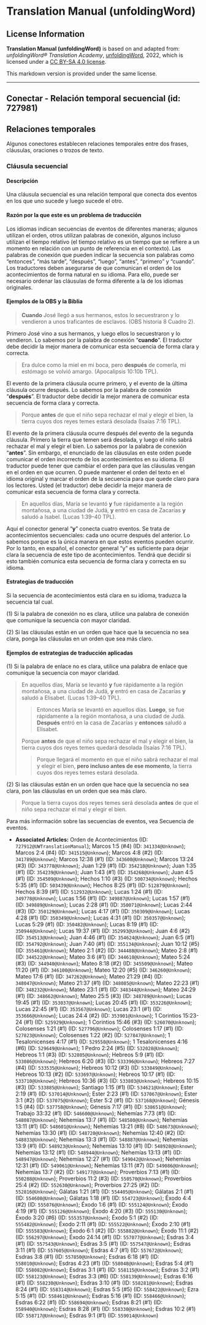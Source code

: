 # Translation Manual (unfoldingWord)

## License Information

**Translation Manual (unfoldingWord)** is based on and adapted from: _unfoldingWord® Translation Academy_, [unfoldingWord](https://unfoldingword.org/utw), 2022, which is licensed under a [CC BY-SA 4.0 license](https://creativecommons.org/licenses/by-sa/4.0/legalcode.en).

This markdown version is provided under the same license.



--------------------------------

## Conectar - Relación temporal secuencial (id: 727981)

Relaciones temporales
---------------------

Algunos conectores establecen relaciones temporales entre dos frases, cláusulas, oraciones o trozos de texto.

### Cláusula secuencial

#### Descripción

Una cláusula secuencial es una relación temporal que conecta dos eventos en los que uno sucede y luego sucede el otro.

#### Razón por la que este es un problema de traducción

Los idiomas indican secuencias de eventos de diferentes maneras; algunos utilizan el orden, otros utilizan palabras de conexión, algunos incluso utilizan el tiempo relativo (el tiempo relativo es un tiempo que se refiere a un momento en relación con un punto de referencia en el contexto). Las palabras de conexión que pueden indicar la secuencia son palabras como “entonces”, “más tarde”, “después”, “luego”, “antes”, “primero” y “cuando”. Los traductores deben asegurarse de que comunican el orden de los acontecimientos de forma natural en su idioma. Para ello, puede ser necesario ordenar las cláusulas de forma diferente a la de los idiomas originales.

#### Ejemplos de la OBS y la Biblia

> **Cuando** José llegó a sus hermanos, estos lo secuestraron y lo vendieron a unos traficantes de esclavos. (OBS historia 8 Cuadro 2\).

Primero José vino a sus hermanos, y luego ellos lo secuestraron y lo vendieron. Lo sabemos por la palabra de conexión “**cuando**”. El traductor debe decidir la mejor manera de comunicar esta secuencia de forma clara y correcta.

> Era dulce como la miel en mi boca, pero **después** de comerla, mi estómago se volvió amargo. (Apocalipsis 10:10b TPL).

El evento de la primera cláusula ocurre primero, y el evento de la última cláusula ocurre después. Lo sabemos por la palabra de conexión “**después**”. El traductor debe decidir la mejor manera de comunicar esta secuencia de forma clara y correcta.

> Porque **antes** de que el niño sepa rechazar el mal y elegir el bien, la tierra cuyos dos reyes temes estará desolada (Isaías 7:16 TPL).

El evento de la primera cláusula ocurre después del evento de la segunda cláusula. Primero la tierra que temen será desolada, y luego el niño sabrá rechazar el mal y elegir el bien. Lo sabemos por la palabra de conexión “**antes**”. Sin embargo, el enunciado de las cláusulas en este orden puede comunicar el orden incorrecto de los acontecimientos en su idioma. El traductor puede tener que cambiar el orden para que las cláusulas vengan en el orden en que ocurren. O puede mantener el orden del texto en el idioma original y marcar el orden de la secuencia para que quede claro para los lectores. Usted (el traductor) debe decidir la mejor manera de comunicar esta secuencia de forma clara y correcta.

> En aquellos días, María se levantó **y** fue rápidamente a la región montañosa, a una ciudad de Judá, **y** entró en casa de Zacarías **y** saludó a Isabel. (Lucas 1:39–40 TPL).

Aquí el conector general “**y**” conecta cuatro eventos. Se trata de acontecimientos secuenciales: cada uno ocurre después del anterior. Lo sabemos porque es la única manera en que estos eventos pueden ocurrir. Por lo tanto, en español, el conector general “y” es suficiente para dejar clara la secuencia de este tipo de acontecimientos. Tendrá que decidir si esto también comunica esta secuencia de forma clara y correcta en su idioma.

#### Estrategias de traducción

Si la secuencia de acontecimientos está clara en su idioma, traduzca la secuencia tal cual.

(1\) Si la palabra de conexión no es clara, utilice una palabra de conexión que comunique la secuencia con mayor claridad.

(2\) Si las cláusulas están en un orden que hace que la secuencia no sea clara, ponga las cláusulas en un orden que sea más claro.

#### Ejemplos de estrategias de traducción aplicadas

(1\) Si la palabra de enlace no es clara, utilice una palabra de enlace que comunique la secuencia con mayor claridad.

> En aquellos días, María se levantó **y** fue rápidamente a la región montañosa, a una ciudad de Judá, **y** entró en casa de Zacarías **y** saludó a Elisabet. (Lucas 1:39–40 TPL).
> 
> 
> > Entonces María se levantó en aquellos días. **Luego**, se fue rápidamente a la región montañosa, a una ciudad de Judá. **Después** entró en la casa de Zacarías y **entonces** saludó a Elisabet.
> 
> Porque **antes** de que el niño sepa rechazar el mal y elegir el bien, la tierra cuyos dos reyes temes quedará desolada (Isaías 7:16 TPL).
> 
> 
> > Porque llegará el momento en que el niño sabrá rechazar el mal y elegir el bien, **pero incluso antes de ese momento**, la tierra cuyos dos reyes temes estará desolada.

(2\) Si las cláusulas están en un orden que hace que la secuencia no sea clara, pon las cláusulas en un orden que sea más claro.

> Porque la tierra cuyos dos reyes temes será desolada **antes** de que el niño sepa rechazar el mal y elegir el bien.

Para más información sobre las secuencias de eventos, vea Secuencia de eventos.

* **Associated Articles:** Orden de Acontecimientos (ID: `727912@UWTranslationManual`); Marcos 1:5 (#4) (ID: `341334@Unknown`); Marcos 2:4 (#4) (ID: `341515@Unknown`); Marcos 4:8 (#2) (ID: `341789@Unknown`); Marcos 12:38 (#1) (ID: `343600@Unknown`); Marcos 13:24 (#3) (ID: `343778@Unknown`); Juan 1:29 (#1) (ID: `354218@Unknown`); Juan 1:35 (#1) (ID: `354239@Unknown`); Juan 1:43 (#1) (ID: `354268@Unknown`); Juan 4:5 (#1) (ID: `354509@Unknown`); Hechos 1:10 (#3) (ID: `500734@Unknown`); Hechos 5:35 (#1) (ID: `503439@Unknown`); Hechos 8:25 (#1) (ID: `512879@Unknown`); Hechos 8:39 (#1) (ID: `512932@Unknown`); Lucas 1:24 (#1) (ID: `349778@Unknown`); Lucas 1:56 (#1) (ID: `349887@Unknown`); Lucas 1:57 (#1) (ID: `349889@Unknown`); Lucas 2:28 (#1) (ID: `350071@Unknown`); Lucas 2:44 (#3) (ID: `350129@Unknown`); Lucas 4:17 (#1) (ID: `350309@Unknown`); Lucas 4:28 (#1) (ID: `350349@Unknown`); Lucas 4:31 (#1) (ID: `350357@Unknown`); Lucas 5:29 (#1) (ID: `350482@Unknown`); Lucas 8:19 (#1) (ID: `350944@Unknown`); Lucas 19:37 (#1) (ID: `352993@Unknown`); Juan 4:6 (#2) (ID: `354513@Unknown`); Juan 4:46 (#1) (ID: `354624@Unknown`); Juan 6:5 (#1) (ID: `354792@Unknown`); Juan 7:40 (#1) (ID: `355134@Unknown`); Juan 10:12 (#5) (ID: `355461@Unknown`); Mateo 2:1 (#2) (ID: `344488@Unknown`); Mateo 2:8 (#1) (ID: `344522@Unknown`); Mateo 3:6 (#1) (ID: `344610@Unknown`); Mateo 5:24 (#3) (ID: `344940@Unknown`); Mateo 8:18 (#2) (ID: `345509@Unknown`); Mateo 11:20 (#1) (ID: `346100@Unknown`); Mateo 12:20 (#5) (ID: `346260@Unknown`); Mateo 17:6 (#1) (ID: `347262@Unknown`); Mateo 21:29 (#4) (ID: `348047@Unknown`); Mateo 21:37 (#1) (ID: `348085@Unknown`); Mateo 22:23 (#1) (ID: `348232@Unknown`); Mateo 23:1 (#1) (ID: `348344@Unknown`); Mateo 24:29 (#1) (ID: `348662@Unknown`); Mateo 25:5 (#3) (ID: `348789@Unknown`); Lucas 19:45 (#1) (ID: `353037@Unknown`); Lucas 20:45 (#1) (ID: `353226@Unknown`); Lucas 22:45 (#1) (ID: `353567@Unknown`); Lucas 23:1 (#1) (ID: `353666@Unknown`); Lucas 24:4 (#2) (ID: `353901@Unknown`); 1 Corintios 15:23-24 (#1) (ID: `525929@Unknown`); 1 Corintios 15:46 (#3) (ID: `526070@Unknown`); Colosenses 1:21 (#1) (ID: `527796@Unknown`); Colosenses 1:17 (#1) (ID: `527823@Unknown`); Colosenses 1:22 (#2) (ID: `527847@Unknown`); 1 Tesalonicenses 4:17 (#1) (ID: `529558@Unknown`); 1 Tesalonicenses 4:16 (#6) (ID: `529649@Unknown`); 1 Pedro 2:24 (#5) (ID: `532028@Unknown`); Hebreos 1:1 (#3) (ID: `532805@Unknown`); Hebreos 5:9 (#1) (ID: `533086@Unknown`); Hebreos 6:20 (#3) (ID: `533396@Unknown`); Hebreos 7:27 (#4) (ID: `533535@Unknown`); Hebreos 10:12 (#3) (ID: `533849@Unknown`); Hebreos 10:13 (#2) (ID: `533697@Unknown`); Hebreos 10:17 (#1) (ID: `533710@Unknown`); Hebreos 10:36 (#3) (ID: `533803@Unknown`); Hebreos 10:15 (#3) (ID: `533885@Unknown`); Santiago 1:15 (#1) (ID: `534621@Unknown`); Ester 2:19 (#1) (ID: `537014@Unknown`); Ester 2:23 (#1) (ID: `537067@Unknown`); Ester 3:1 (#2) (ID: `537075@Unknown`); Ester 5:2 (#1) (ID: `537168@Unknown`); Génesis 1:5 (#4) (ID: `537758@Unknown`); Génesis 7:17 (#1) (ID: `538651@Unknown`); Trabajo 33:32 (#1) (ID: `546600@Unknown`); Nehemías 7:73 (#1) (ID: `548087@Unknown`); Nehemías 13:7 (#1) (ID: `548580@Unknown`); Nehemías 13:11 (#1) (ID: `548601@Unknown`); Nehemías 13:21 (#8) (ID: `548673@Unknown`); Nehemías 13:30 (#1) (ID: `548720@Unknown`); Nehemías 12:40 (#2) (ID: `548833@Unknown`); Nehemías 13:3 (#1) (ID: `548887@Unknown`); Nehemías 13:9 (#1) (ID: `548923@Unknown`); Nehemías 13:10 (#1) (ID: `548928@Unknown`); Nehemías 13:12 (#1) (ID: `548944@Unknown`); Nehemías 13:13 (#1) (ID: `548947@Unknown`); Nehemías 12:27 (#1) (ID: `549042@Unknown`); Nehemías 12:31 (#1) (ID: `549061@Unknown`); Nehemías 13:11 (#7) (ID: `549086@Unknown`); Nehemías 13:7 (#2) (ID: `549177@Unknown`); Proverbios 7:13 (#1) (ID: `550288@Unknown`); Proverbios 11:2 (#3) (ID: `550570@Unknown`); Proverbios 25:4 (#2) (ID: `552630@Unknown`); Proverbios 27:25 (#2) (ID: `552816@Unknown`); Gálatas 1:21 (#1) (ID: `554405@Unknown`); Gálatas 2:1 (#1) (ID: `554608@Unknown`); Gálatas 1:18 (#1) (ID: `554723@Unknown`); Éxodo 4:4 (#2) (ID: `555076@Unknown`); Éxodo 1:6 (#1) (ID: `555124@Unknown`); Éxodo 4:19 (#1) (ID: `555126@Unknown`); Éxodo 4:20 (#3) (ID: `555130@Unknown`); Éxodo 3:20 (#6) (ID: `555357@Unknown`); Éxodo 5:1 (#2) (ID: `555482@Unknown`); Éxodo 2:11 (#1) (ID: `555522@Unknown`); Éxodo 2:10 (#1) (ID: `555583@Unknown`); Éxodo 6:1 (#2) (ID: `555882@Unknown`); Éxodo 11:1 (#2) (ID: `556297@Unknown`); Éxodo 24:14 (#1) (ID: `557077@Unknown`); Esdras 3:4 (#1) (ID: `557543@Unknown`); Esdras 3:5 (#1) (ID: `557547@Unknown`); Esdras 3:11 (#1) (ID: `557605@Unknown`); Esdras 4:7 (#1) (ID: `557672@Unknown`); Esdras 3:8 (#1) (ID: `557850@Unknown`); Esdras 6:18 (#1) (ID: `558010@Unknown`); Esdras 4:23 (#1) (ID: `558048@Unknown`); Esdras 5:4 (#1) (ID: `558082@Unknown`); Esdras 3:1 (#1) (ID: `558115@Unknown`); Esdras 3:2 (#1) (ID: `558123@Unknown`); Esdras 3:3 (#6) (ID: `558139@Unknown`); Esdras 6:16 (#1) (ID: `558230@Unknown`); Esdras 3:10 (#1) (ID: `558281@Unknown`); Esdras 8:24 (#1) (ID: `558314@Unknown`); Esdras 5:5 (#5) (ID: `558422@Unknown`); Ezra 5:15 (#1) (ID: `558461@Unknown`); Esdras 5:16 (#1) (ID: `558466@Unknown`); Esdras 6:22 (#1) (ID: `558694@Unknown`); Esdras 8:21 (#1) (ID: `558940@Unknown`); Esdras 8:28 (#1) (ID: `558330@Unknown`); Esdras 10:2 (#1) (ID: `558717@Unknown`); Esdras 9:1 (#1) (ID: `559014@Unknown`)

